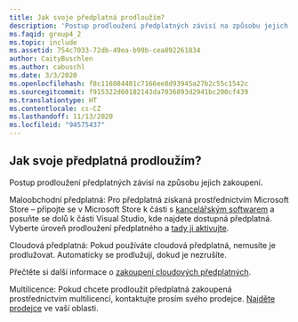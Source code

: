```yaml
---
title: Jak svoje předplatná prodloužím?
description: 'Postup prodloužení předplatných závisí na způsobu jejich zakoupení. Maloobchodní předplatná: Pro předplatná získaná prostřednictvím Microsoft...'
ms.faqid: group4_2
ms.topic: include
ms.assetid: 754c7033-72db-49ea-b99b-cea892261834
author: CaityBuschlen
ms.author: cabuschl
ms.date: 3/3/2020
ms.openlocfilehash: f8c116084401c7166ee8d93945a27b2c55c1542c
ms.sourcegitcommit: f915322d60182143da7036893d2941bc200cf439
ms.translationtype: HT
ms.contentlocale: cs-CZ
ms.lasthandoff: 11/13/2020
ms.locfileid: "94575437"
---
```

## <a name="how-do-i-renew-my-subscriptions"></a>Jak svoje předplatná prodloužím?

Postup prodloužení předplatných závisí na způsobu jejich zakoupení.

Maloobchodní předplatná: Pro předplatná získaná prostřednictvím Microsoft Store – připojte se v Microsoft Store k části s [kancelářským softwarem](https://www.microsoft.com/store/b/software?icid=Cnav_software_businesssoftware&activetab=pivot1%3arichpivot1-1) a posuňte se dolů k části Visual Studio, kde najdete dostupná předplatná. Vyberte úroveň prodloužení předplatného a [tady ji aktivujte](https://my.visualstudio.com/subscriptions/activate).

Cloudová předplatná: Pokud používáte cloudová předplatná, nemusíte je prodlužovat. Automaticky se prodlužují, dokud je nezrušíte.

Přečtěte si další informace o [zakoupení cloudových předplatných](https://docs.microsoft.com/visualstudio/subscriptions/vscloud-overview).

Multilicence: Pokud chcete prodloužit předplatná zakoupená prostřednictvím multilicencí, kontaktujte prosím svého prodejce. [Najděte prodejce](https://www.microsoft.com/licensing/how-to-buy/how-to-buy) ve vaší oblasti.
